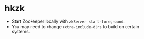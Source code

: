# hkzk

- Start Zookeeper locally with `zkServer start-foreground`.
- You may need to change `extra-include-dirs` to build on certain systems.
